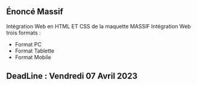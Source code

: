 ## Énoncé Massif
Intégration Web en HTML ET CSS de la maquette MASSIF
Intégration Web trois formats : 
* Format PC
* Format Tablette
* Format Mobile


## DeadLine : Vendredi 07 Avril 2023